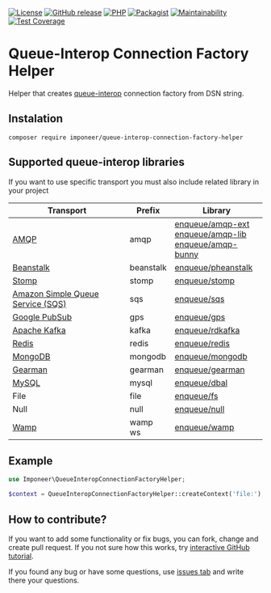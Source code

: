 [![License](https://img.shields.io/github/license/imponeer/queue-interop-connection-factory-helper.svg?maxAge=2592000)](LICENSE) [![GitHub release](https://img.shields.io/github/release/imponeer/queue-interop-connection-factory-helper.svg?maxAge=2592000)](https://github.com/imponeer/queue-interop-connection-factory-helper/releases) [![PHP](https://img.shields.io/packagist/php-v/imponeer/queue-interop-connection-factory-helper.svg)](http://php.net) [![Packagist](https://img.shields.io/packagist/dm/imponeer/queue-interop-connection-factory-helper.svg)](https://packagist.org/packages/imponeer/queue-interop-connection-factory-helper) [![Maintainability](https://api.codeclimate.com/v1/badges/013ed1011450638a9767/maintainability)](https://codeclimate.com/github/imponeer/queue-interop-connection-factory-helper/maintainability) [![Test Coverage](https://api.codeclimate.com/v1/badges/013ed1011450638a9767/test_coverage)](https://codeclimate.com/github/imponeer/queue-interop-connection-factory-helper/test_coverage)

# Queue-Interop Connection Factory Helper

Helper that creates [queue-interop](https://github.com/queue-interop/queue-interop) connection factory from DSN string.

## Instalation

`composer require imponeer/queue-interop-connection-factory-helper`

## Supported queue-interop libraries

If you want to use specific transport you must also include related library in your project

| Transport | Prefix | Library | 
|----------|---------|---------|
| [AMQP](https://www.amqp.org)     | amqp | [enqueue/amqp-ext](https://github.com/php-enqueue/enqueue-dev/tree/master/docs/transport/amqp.md) <br> [enqueue/amqp-lib](https://github.com/php-enqueue/enqueue-dev/tree/master/docs/transport/amqp_lib.md) <br > [enqueue/amqp-bunny](https://github.com/php-enqueue/enqueue-dev/tree/master/docs/transport/amqp_bunny.md) |
| [Beanstalk](https://beanstalkd.github.io) | beanstalk | [enqueue/pheanstalk](https://github.com/php-enqueue/enqueue-dev/tree/master/docs/transport/pheanstalk.md) | 
| [Stomp](https://stomp.github.io) | stomp | [enqueue/stomp](https://github.com/php-enqueue/enqueue-dev/tree/master/docs/transport/stomp.md) |
| [Amazon Simple Queue Service (SQS)](https://aws.amazon.com/sqs/) | sqs | [enqueue/sqs](https://github.com/php-enqueue/enqueue-dev/tree/master/docs/transport/sqs.md) |
| [Google PubSub](https://cloud.google.com/pubsub/docs/overview) | gps | [enqueue/gps](https://github.com/php-enqueue/enqueue-dev/tree/master/docs/transport/gps.md) |
| [Apache Kafka](https://kafka.apache.org) | kafka | [enqueue/rdkafka](https://github.com/php-enqueue/enqueue-dev/tree/master/docs/transport/kafka.md) |
| [Redis](https://redis.io) | redis | [enqueue/redis](https://github.com/php-enqueue/enqueue-dev/tree/master/docs/transport/redis.md) |
| [MongoDB](https://www.mongodb.com) | mongodb | [enqueue/mongodb](https://github.com/php-enqueue/enqueue-dev/blob/master/docs/transport/mongodb.md) |
| [Gearman](http://gearman.org) | gearman |  [enqueue/gearman](https://github.com/php-enqueue/enqueue-dev/tree/master/docs/transport/gearman.md) |
| [MySQL](https://www.mysql.com) | mysql | [enqueue/dbal](https://github.com/php-enqueue/enqueue-dev/tree/master/docs/transport/dbal.md) |
| File | file | [enqueue/fs](https://github.com/php-enqueue/enqueue-dev/tree/master/docs/transport/filesystem.md) |
| Null | null | [enqueue/null](https://github.com/php-enqueue/enqueue-dev/tree/master/docs/transport/null.md) |
| [Wamp](https://wamp-proto.org) | wamp<br>ws | [enqueue/wamp](https://github.com/php-enqueue/enqueue-dev/tree/master/docs/transport/wamp.md) |

## Example

```php
use Imponeer\QueueInteropConnectionFactoryHelper;

$context = QueueInteropConnectionFactoryHelper::createContext('file:');
```

## How to contribute?

If you want to add some functionality or fix bugs, you can fork, change and create pull request. If you not sure how this works, try [interactive GitHub tutorial](https://try.github.io).

If you found any bug or have some questions, use [issues tab](https://github.com/imponeer/queue-interop-connection-factory-helper/issues) and write there your questions.
